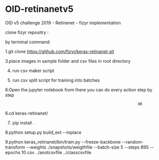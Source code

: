 # OID-retinanetv5
OID v5 challenge 2019 - Retinenet - fizyr implementation

clone fizyr repositry :

by terminal command:

1.git clone https://github.com/fizyr/keras-retinanet.git

3.place images in sample folder and csv files in root directory

4. run csv maker script

5. run csv split script for training into batches

6.Open the jupyter notebook from there you can do every action step by step

                                                                OR 

6.cd keras-retinanet/

7. pip install .

8.python setup.py build_ext --inplace

9.python keras_retinanet/bin/train.py --freeze-backbone --random-transform --weights ./snapshots/weigthfile --batch-size 5 --steps 895 --epochs 10 csv ../anotcsvfile ../classcsvfile


